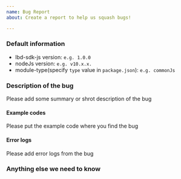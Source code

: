 ```yaml
---
name: Bug Report
about: Create a report to help us squash bugs!

---
```

<!--
Please fill in as much of the template below as you can.

Be ready for followup questions, and please respond in a timely
manner. We might ask you to provide additional logs and data (ostracon & app).
-->

### Default information
* lbd-sdk-js version: `e.g. 1.0.0`
* nodeJs version: `e.g. v10.x.x.`
* module-type(specify `type` value in `package.json`): `e.g. commonJs`


### Description of the bug
Please add some summary or shrot description of the bug

#### Example codes
Please put the example code where you find the bug

#### Error logs
Please add error logs from the bug

### Anything else we need to know

